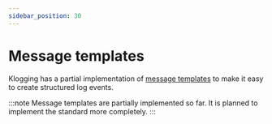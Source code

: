 ```yaml
---
sidebar_position: 30
---
```


# Message templates

Klogging has a partial implementation of [message templates](https://messagetemplates.org/) to make it easy
to create structured log events.

:::note
Message templates are partially implemented so far. It is planned to implement the standard
more completely.
:::
